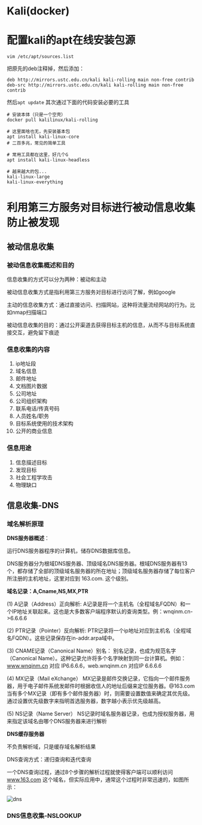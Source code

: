 # Kali(docker)


# 配置kali的apt在线安装包源

`vim /etc/apt/sources.list`

把原先的deb注释掉，然后添加：

```shell
deb http://mirrors.ustc.edu.cn/kali kali-rolling main non-free contrib
deb-src http://mirrors.ustc.edu.cn/kali kali-rolling main non-free contrib
```
然后`apt update`
其次通过下面的代码安装必要的工具

```shell
# 安装本体（只是一个空壳）
docker pull kalilinux/kali-rolling

# 这里面啥也无，先安装基本包
apt install kali-linux-core
# 二百多兆，常见的简单工具

# 常用工具都在这里，好几个G
apt install kali-linux-headless

# 越来越大的包...
kali-linux-large
kali-linux-everything

```

# 利用第三方服务对目标进行被动信息收集防止被发现

## 被动信息收集

### 被动信息收集概述和目的

信息收集的方式可以分为两种：被动和主动

被动信息收集方式是指利用第三方服务对目标进行访问了解，例如google

主动的信息收集方式：通过直接访问、扫描网站，这种将流量流经网站的行为。比如nmap扫描端口

被动信息收集的目的：通过公开渠道去获得目标主机的信息，从而不与目标系统直接交互，避免留下痕迹

### 信息收集的内容

1. ip地址段
2. 域名信息
3. 邮件地址
4. 文档图片数据
5. 公司地址
6. 公司组织架构
7. 联系电话/传真号码
8. 人员姓名/职务
9. 目标系统使用的技术架构
10. 公开的商业信息

### 信息用途

1. 信息描述目标
2. 发现目标
3. 社会工程学攻击
4. 物理缺口

## 信息收集-DNS

### 域名解析原理

**DNS服务器概述**：

运行DNS服务器程序的计算机，储存DNS数据库信息。

DNS服务器分为根域DNS服务器、顶级域名DNS服务器。根域DNS服务器有13个，都存储了全部的顶级域名服务器的所在地址；顶级域名服务器存储了每位客户所注册的主机地址，这里对应到 163.com. 这个级别。

**域名记录：A,Cname,NS,MX,PTR**

(1) A记录（Address）正向解析:
A记录是将一个主机名（全程域名FQDN）和一个IP地址关联起来。这也是大多数客户端程序默认的查询类型。例：wnqinm.cn->6.6.6.6

(2) PTR记录（Pointer）反向解析:
PTR记录将一个ip地址对应到主机名（全程域名FQDN）。这些记录保存在in-addr.arpa域中。

(3) CNAME记录（Canonical Name）别名：
别名记录，也成为规范名字（Canonical Name）。这种记录允许将多个名字映射到同一台计算机。例如：www.wnqinm.cn 对应 IP6.6.6.6，web.wnqinm.cn 对应IP 6.6.6.6

(4) MX记录（Mail eXchange）
MX记录是邮件交换记录，它指向一个邮件服务器，用于电子邮件系统发邮件时根据收信人的地址后缀来定位服务器。@163.com
当有多个MX记录（即有多个邮件服务器）时，则需要设置数值来确定其优先级。通过设置优先级数字来指明首选服务器，数字越小表示优先级越高。

(5) NS记录（Name Server）
NS记录时域名服务器记录，也成为授权服务器，用来指定该域名由哪个DNS服务器来进行解析

**DNS缓存服务器**

不负责解析域，只是缓存域名解析结果

DNS查询方式：递归查询和迭代查询

一个DNS查询过程，通过8个步骤的解析过程就使得客户端可以顺利访问 www.163.com 这个域名，但实际应用中，通常这个过程时非常迅速的，如图所示：

![dns](https://tvax4.sinaimg.cn/large/007Z9xVHgy1h6bux7kwytj30sl0jt40e.jpg)

### DNS信息收集-NSLOOKUP


